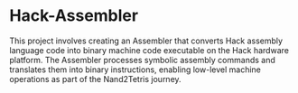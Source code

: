 # Hack-Assembler
This project involves creating an Assembler that converts Hack assembly language code into binary machine code executable on the Hack hardware platform. The Assembler processes symbolic assembly commands and translates them into binary instructions, enabling low-level machine operations as part of the Nand2Tetris journey.
